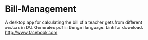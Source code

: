 # Bill-Management
A desktop app for calculating the bill of a teacher gets from different sectors in DU. Generates pdf in Bengali language. Link for download: http://www.facebook.com
